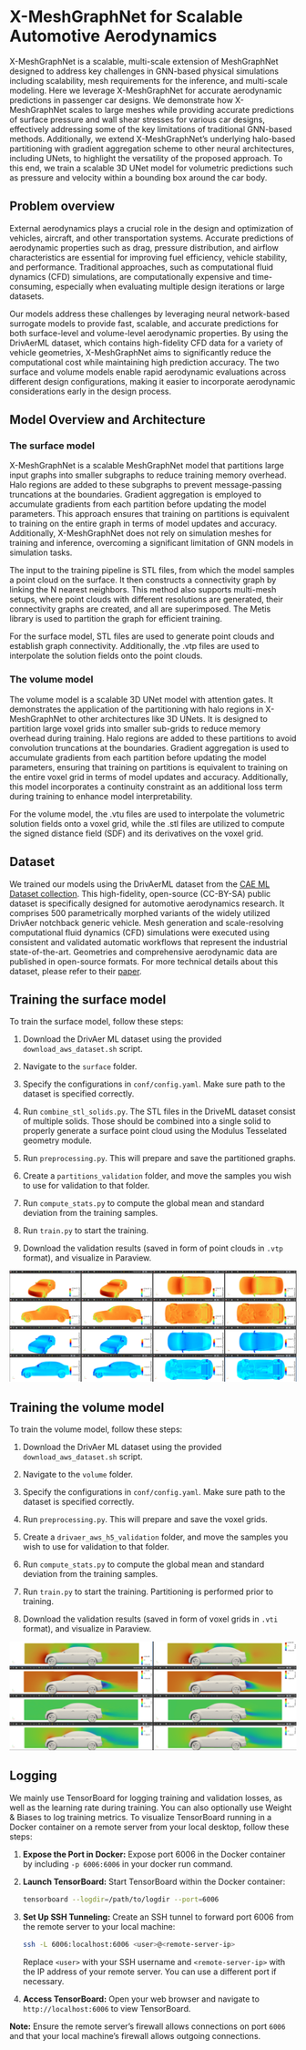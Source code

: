 # X-MeshGraphNet for Scalable Automotive Aerodynamics
X-MeshGraphNet is a scalable, multi-scale extension of MeshGraphNet designed to
address key challenges in GNN-based physical simulations including scalability,
mesh requirements for the inference, and multi-scale modeling. Here we leverage 
X-MeshGraphNet for accurate aerodynamic predictions in passenger car designs.
We demonstrate how X-MeshGraphNet scales to large meshes while
providing accurate predictions of surface pressure and wall
shear stresses for various car designs, effectively addressing
some of the key limitations of traditional GNN-based methods. 
Additionally, we extend X-MeshGraphNet’s underlying halo-based
partitioning with gradient aggregation scheme to other neural
architectures, including UNets, to highlight the versatility of
the proposed approach. To this end, we train a scalable 3D
UNet model for volumetric predictions such as pressure and
velocity within a bounding box around the car body.

## Problem overview

External aerodynamics plays a crucial role in the design and optimization of vehicles,
aircraft, and other transportation systems. Accurate predictions of aerodynamic
properties such as drag, pressure distribution, and airflow characteristics are
essential for improving fuel efficiency, vehicle stability, and performance.
Traditional approaches, such as computational fluid dynamics (CFD) simulations,
are computationally expensive and time-consuming, especially when evaluating multiple
design iterations or large datasets.

Our models address these challenges by leveraging neural network-based surrogate
models to provide fast, scalable, and accurate predictions for both surface-level
and volume-level aerodynamic properties. By using the DrivAerML dataset, which
contains high-fidelity CFD data for a variety of vehicle geometries, X-MeshGraphNet aims
to significantly reduce the computational cost while maintaining high prediction
accuracy. The two surface and volume models enable rapid aerodynamic evaluations
across different design
configurations, making it easier to incorporate aerodynamic considerations early in
the design process.

## Model Overview and Architecture

### The surface model

X-MeshGraphNet is a scalable MeshGraphNet model that partitions large input graphs into
smaller subgraphs to reduce training memory overhead. Halo regions are added to these
subgraphs to prevent message-passing truncations at the boundaries. Gradient aggregation
is employed to accumulate gradients from each partition before updating the model parameters.
This approach ensures that training on partitions is equivalent to training on the entire
graph in terms of model updates and accuracy. Additionally, X-MeshGraphNet does not rely on
simulation meshes for training and inference, overcoming a significant limitation of
GNN models in simulation tasks.

The input to the training pipeline is STL files, from which the model samples a point cloud
on the surface. It then constructs a connectivity graph by linking the N nearest neighbors.
This method also supports multi-mesh setups, where point clouds with different resolutions
are generated, their connectivity graphs are created, and all are superimposed. The Metis
library is used to partition the graph for efficient training.

For the surface model, STL files are used to generate point clouds and establish graph
connectivity. Additionally, the .vtp files are used to interpolate the solution fields onto
the point clouds.

### The volume model

The volume model is a scalable 3D UNet model with attention gates.
It demonstrates the application of the partitioning with halo regions in X-MeshGraphNet
to other architectures like 3D UNets. It is designed to partition large
voxel grids into smaller sub-grids to reduce memory overhead during training. Halo regions
are added to these partitions to avoid convolution truncations at the boundaries.
Gradient aggregation is used to accumulate gradients from each partition before updating
the model parameters, ensuring that training on partitions is equivalent to training on
the entire voxel grid in terms of model updates and accuracy. Additionally, this model
incorporates a continuity constraint as an additional loss term during training to
enhance model interpretability.

For the volume model, the .vtu files are used to interpolate the volumetric
solution fields onto a voxel grid, while the .stl files are utilized to compute
the signed distance field (SDF) and its derivatives on the voxel grid.

## Dataset

We trained our models using the DrivAerML dataset from the [CAE ML Dataset collection](https://caemldatasets.org/drivaerml/).
This high-fidelity, open-source (CC-BY-SA) public dataset is specifically designed
for automotive aerodynamics research. It comprises 500 parametrically morphed variants
of the widely utilized DrivAer notchback generic vehicle. Mesh generation and scale-resolving
computational fluid dynamics (CFD) simulations were executed using consistent and validated
automatic workflows that represent the industrial state-of-the-art. Geometries and comprehensive
aerodynamic data are published in open-source formats. For more technical details about this
dataset, please refer to their [paper](https://arxiv.org/pdf/2408.11969).

## Training the surface model

To train the surface model, follow these steps:

1. Download the DrivAer ML dataset using the provided `download_aws_dataset.sh` script.

2. Navigate to the `surface` folder.

3. Specify the configurations in `conf/config.yaml`. Make sure path to the dataset
   is specified correctly.

4. Run `combine_stl_solids.py`. The STL files in the DriveML dataset consist of multiple
   solids. Those should be combined into a single solid to properly generate a surface point
   cloud using the Modulus Tesselated geometry module.

5. Run `preprocessing.py`. This will prepare and save the partitioned graphs.

6. Create a `partitions_validation` folder, and move the samples you wish to use for
   validation to that folder.

7. Run `compute_stats.py` to compute the global mean and standard deviation from the
   training samples.

8. Run `train.py` to start the training.

9. Download the validation results (saved in form of point clouds in `.vtp` format),
   and visualize in Paraview.

![XAeroNet-S Validation results for the sample #500.](../../../../docs/img/xaeronet_s_results.png)

## Training the volume model

To train the volume model, follow these steps:

1. Download the DrivAer ML dataset using the provided `download_aws_dataset.sh` script.

2. Navigate to the `volume` folder.

3. Specify the configurations in `conf/config.yaml`. Make sure path to the dataset
   is specified correctly.

4. Run `preprocessing.py`. This will prepare and save the voxel grids.

5. Create a `drivaer_aws_h5_validation` folder, and move the samples you wish to
   use for validation to that folder.

6. Run `compute_stats.py` to compute the global mean and standard deviation from
   the training samples.

7. Run  `train.py` to start the training. Partitioning is performed prior to training.

8. Download the validation results (saved in form of voxel grids in `.vti` format),
   and visualize in Paraview.

![XAeroNet-V Validation results.](../../../../docs/img/xaeronet_v_results.png)

## Logging

We mainly use TensorBoard for logging training and validation losses, as well as
the learning rate during training. You can also optionally use Weight & Biases to
log training metrics. To visualize TensorBoard running in a
Docker container on a remote server from your local desktop, follow these steps:

1. **Expose the Port in Docker:**
     Expose port 6006 in the Docker container by including
     `-p 6006:6006` in your docker run command.

2. **Launch TensorBoard:**
   Start TensorBoard within the Docker container:

     ```bash
     tensorboard --logdir=/path/to/logdir --port=6006
     ```

3. **Set Up SSH Tunneling:**
   Create an SSH tunnel to forward port 6006 from the remote server to your local machine:

     ```bash
     ssh -L 6006:localhost:6006 <user>@<remote-server-ip>
     ```

    Replace `<user>` with your SSH username and `<remote-server-ip>` with the IP address
    of your remote server. You can use a different port if necessary.

4. **Access TensorBoard:**
   Open your web browser and navigate to `http://localhost:6006` to view TensorBoard.

**Note:** Ensure the remote server’s firewall allows connections on port `6006`
and that your local machine’s firewall allows outgoing connections.
